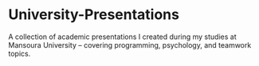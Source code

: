 # University-Presentations
A collection of academic presentations I created during my studies at Mansoura University – covering programming, psychology, and teamwork topics.
